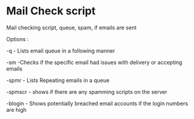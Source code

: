 # Mail Check script

Mail checking script, queue, spam, if emails are sent 

Options : 

-q     - Lists email queue in a following manner 

-sm    -Checks if the specific email had issues with delivery or accepting emails 

-spmr  - Lists Repeating emails in a queue 

-spmscr - shows if there are any spamming scripts on the server 

-blogin  - Shows potentially breached email accounts if the login numbers are high 